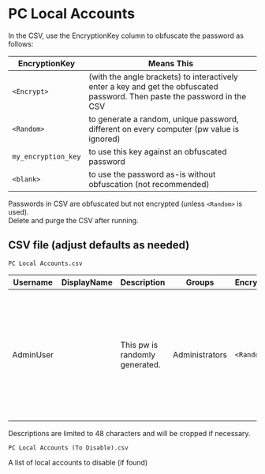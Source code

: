 # PC Local Accounts

In the CSV, use the EncryptionKey column to obfuscate the password as follows:  

| EncryptionKey       | Means This |
| --------            | -------  |
| `<Encrypt>`         | (with the angle brackets) to interactively enter a key and get the obfuscated password. Then paste the password in the CSV |
| `<Random>`          | to generate a random, unique password, different on every computer (pw value is ignored)|
| `my_encryption_key` | to use this key against an obfuscated password                                          |
| `<blank>`           | to use the password as-is without obfuscation (not recommended)                         |

Passwords in CSV are obfuscated but not encrypted (unless `<Random>` is used).  
Delete and purge the CSV after running.  

## CSV file (adjust defaults as needed)

 `PC Local Accounts.csv`

|Username|DisplayName|Description|Groups|EncryptionKey|Password|Comment|
|------- |-------  |-------  |-------  |-------  |-------  |-------  |
|AdminUser||This pw is randomly generated.|Administrators|`<Random>`|`<Random>`|This is a good account to use for your LAPS admin account (it must exist for LAPS to work with it)|

Descriptions are limited to 48 characters and will be cropped if necessary.  

 `PC Local Accounts (To Disable).csv`

 A list of local accounts to disable (if found)  
